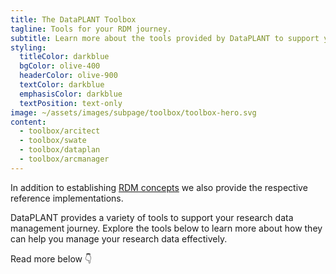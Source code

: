 ```yaml
---
title: The DataPLANT Toolbox
tagline: Tools for your RDM journey.
subtitle: Learn more about the tools provided by DataPLANT to support your RDM journey.
styling:
  titleColor: darkblue
  bgColor: olive-400
  headerColor: olive-900
  textColor: darkblue
  emphasisColor: darkblue
  textPosition: text-only
image: ~/assets/images/subpage/toolbox/toolbox-hero.svg
content: 
  - toolbox/arcitect
  - toolbox/swate
  - toolbox/dataplan
  - toolbox/arcmanager
---
```


In addition to establishing [RDM concepts](/rdm-as-a-servcie) we also provide the respective reference implementations.

DataPLANT provides a variety of tools to support your research data management journey.
Explore the tools below to learn more about how they can help you manage your research data effectively.

Read more below 👇
